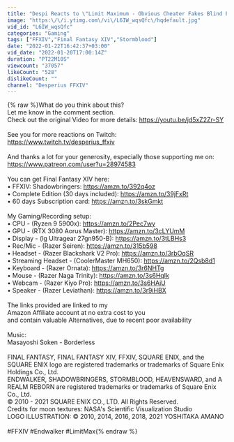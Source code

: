 ```yaml
---
title: "Despi Reacts to \"Limit Maximum - Obvious Cheater Fakes Blind Progression in FFXIV\" by SimonFawkes"
image: "https:\/\/i.ytimg.com\/vi\/L6IW_wqsQfc\/hqdefault.jpg"
vid_id: "L6IW_wqsQfc"
categories: "Gaming"
tags: ["FFXIV","Final Fantasy XIV","Stormblood"]
date: "2022-01-22T16:42:37+03:00"
vid_date: "2022-01-20T17:00:14Z"
duration: "PT22M10S"
viewcount: "37057"
likeCount: "528"
dislikeCount: ""
channel: "Desperius FFXIV"
---
```

{% raw %}What do you think about this? <br />Let me know in the comment section.<br />Check out the original Video for more details: <a rel="nofollow" target="blank" href="https://youtu.be/jd5xZ2Zr-SY">https://youtu.be/jd5xZ2Zr-SY</a><br /><br />See you for more reactions on Twitch:<br /><a rel="nofollow" target="blank" href="https://www.twitch.tv/desperius_ffxiv">https://www.twitch.tv/desperius_ffxiv</a> <br /><br />And thanks a lot for your generosity, especially those supporting me on: <br /><a rel="nofollow" target="blank" href="https://www.patreon.com/user?u=28974583">https://www.patreon.com/user?u=28974583</a> <br /><br />You can get Final Fantasy XIV here: <br />• FFXIV: Shadowbringers: <a rel="nofollow" target="blank" href="https://amzn.to/392q4oz">https://amzn.to/392q4oz</a> <br />• Complete Edition (30 days included): <a rel="nofollow" target="blank" href="https://amzn.to/39jFxRt">https://amzn.to/39jFxRt</a> <br />• 60 days Subscription card: <a rel="nofollow" target="blank" href="https://amzn.to/3skGmkt">https://amzn.to/3skGmkt</a><br /><br />My Gaming/Recording setup: <br />• CPU - (Ryzen 9 5900x): <a rel="nofollow" target="blank" href="https://amzn.to/2Pec7wy">https://amzn.to/2Pec7wy</a> <br />• GPU - (RTX 3080 Aorus Master): <a rel="nofollow" target="blank" href="https://amzn.to/3cLYUmM">https://amzn.to/3cLYUmM</a> <br />• Display - (lg Ultragear 27gn950-B): <a rel="nofollow" target="blank" href="https://amzn.to/3tLBHs3">https://amzn.to/3tLBHs3</a><br />• Rec/Mic - (Razer Seiren): <a rel="nofollow" target="blank" href="https://amzn.to/315b598">https://amzn.to/315b598</a><br />• Headset - (Razer Blackshark V2 Pro): <a rel="nofollow" target="blank" href="https://amzn.to/3rbOqSR">https://amzn.to/3rbOqSR</a><br />• Streaming Headset - (CoolerMaster MH650): <a rel="nofollow" target="blank" href="https://amzn.to/2Qsb8d1">https://amzn.to/2Qsb8d1</a><br />• Keyboard - (Razer Ornata): <a rel="nofollow" target="blank" href="https://amzn.to/3r6NHTg">https://amzn.to/3r6NHTg</a> <br />• Mouse - (Razer Naga Trinity): <a rel="nofollow" target="blank" href="https://amzn.to/3s6HqIk">https://amzn.to/3s6HqIk</a> <br />• Webcam - (Razer Kiyo Pro): <a rel="nofollow" target="blank" href="https://amzn.to/3s6HAiU">https://amzn.to/3s6HAiU</a><br />• Speaker - (Razer Leviathan): <a rel="nofollow" target="blank" href="https://amzn.to/3r9iHBX">https://amzn.to/3r9iHBX</a><br /><br />The links provided are linked to my <br />Amazon Affiliate account at no extra cost to you <br />and contain valuable Alternatives, due to recent poor availability<br /><br />Music: <br />Masayoshi Soken   -   Borderless<br /><br />FINAL FANTASY, FINAL FANTASY XIV, FFXIV, SQUARE ENIX, and the SQUARE ENIX logo are registered trademarks or trademarks of Square Enix Holdings Co., Ltd.<br />ENDWALKER, SHADOWBRINGERS, STORMBLOOD, HEAVENSWARD, and A REALM REBORN are registered trademarks or trademarks of Square Enix Co., Ltd.<br />© 2010 - 2021 SQUARE ENIX CO., LTD. All Rights Reserved.<br />Credits for moon textures: NASA's Scientific Visualization Studio<br />LOGO ILLUSTRATION: © 2010, 2014, 2016, 2018, 2021 YOSHITAKA AMANO<br /><br />#FFXIV #Endwalker #LimitMax{% endraw %}
